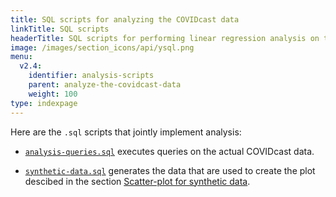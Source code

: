 ```yaml
---
title: SQL scripts for analyzing the COVIDcast data
linkTitle: SQL scripts
headerTitle: SQL scripts for performing linear regression analysis on the COVIDcast data
image: /images/section_icons/api/ysql.png
menu:
  v2.4:
    identifier: analysis-scripts
    parent: analyze-the-covidcast-data
    weight: 100
type: indexpage
---
```


Here are the `.sql` scripts that jointly implement analysis:

- [`analysis-queries.sql`](./analysis-queries-sql) executes queries on the actual COVIDcast data.

- [`synthetic-data.sql`](./synthetic-data-sql) generates the data that are used to create the plot descibed in the section [Scatter-plot for synthetic data](../scatter-plot-for-2020-10-21/#scatter-plot-for-synthetic-data).
